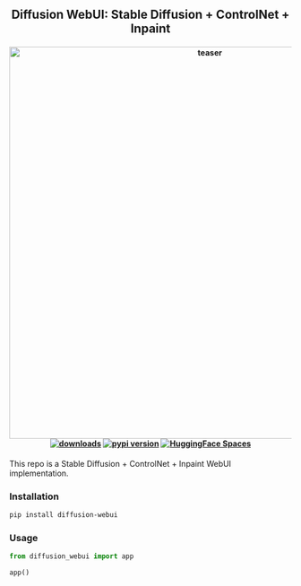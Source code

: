 <div align="center">
<h2>
    Diffusion WebUI: Stable Diffusion + ControlNet + Inpaint
</h2>
<h4>
    <img width="700" alt="teaser" src="doc/data/logo.png">
<div>
    <a href="https://pepy.tech/project/diffusion-webui"><img src="https://pepy.tech/badge/diffusion-webui" alt="downloads"></a>
    <a href="https://badge.fury.io/py/diffusion-webui"><img src="https://badge.fury.io/py/diffusion-webui.svg" alt="pypi version"></a>
    <a href="https://huggingface.co/spaces/ArtGAN/Stable-Diffusion-ControlNet-WebUI"><img src="https://huggingface.co/datasets/huggingface/badges/raw/main/open-in-hf-spaces-sm.svg" alt="HuggingFace Spaces"></a>

</div>
</div>

This repo is a Stable Diffusion + ControlNet + Inpaint WebUI implementation.

### Installation
```bash
pip install diffusion-webui
```
### Usage
```python
from diffusion_webui import app

app()
```
